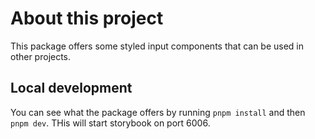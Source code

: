 # About this project

This package offers some styled input components that can be used in other projects.

## Local development

You can see what the package offers by running `pnpm install` and then `pnpm dev`. THis will start storybook on port 6006.
